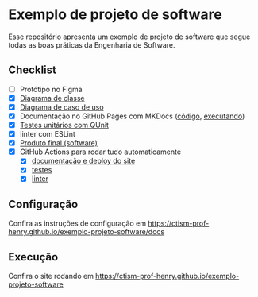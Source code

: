 # Exemplo de projeto de software

Esse repositório apresenta um exemplo de projeto de software que segue todas as boas práticas da Engenharia de Software.

## Checklist

- [ ] Protótipo no Figma
- [x] [Diagrama de classe](https://ctism-prof-henry.github.io/exemplo-projeto-software/docs/diagramas)
- [x] [Diagrama de caso de uso](https://ctism-prof-henry.github.io/exemplo-projeto-software/docs/diagramas)
- [x] Documentação no GitHub Pages com MKDocs ([código](docs), [executando](https://ctism-prof-henry.github.io/exemplo-projeto-software/docs))
- [x] [Testes unitários com QUnit](website/static/js/test/definitions.test.js)
- [x] linter com ESLint
- [x] [Produto final (software)](https://ctism-prof-henry.github.io/exemplo-projeto-software)
- [x] GitHub Actions para rodar tudo automaticamente
  - [x] [documentação e deploy do site](.github/workflows/documentation.yml)
  - [x] [testes](.github/workflows/tests.yml)
  - [x] [linter](.github/workflows/linter.yml)

## Configuração

Confira as instruções de configuração em https://ctism-prof-henry.github.io/exemplo-projeto-software/docs

## Execução

Confira o site rodando em https://ctism-prof-henry.github.io/exemplo-projeto-software
